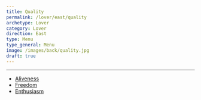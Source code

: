 ```yaml
---
title: Quality
permalink: /lover/east/quality
archetype: Lover
category: Lover
direction: East
type: Menu
type_general: Menu
image: /images/back/quality.jpg
draft: true
---
```


---
- [Aliveness](/lover/east/quality/aliveness)
- [Freedom](/lover/east/quality/freedom)
- [Enthusiasm](/lover/east/quality/enthusiasm)

